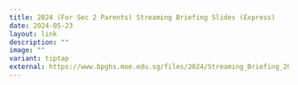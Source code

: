 ```yaml
---
title: 2024 (For Sec 2 Parents) Streaming Briefing Slides (Express)
date: 2024-05-23
layout: link
description: ""
image: ""
variant: tiptap
external: https://www.bpghs.moe.edu.sg/files/2024/Streaming_Briefing_2024__Express__V1.pdf
---
```

